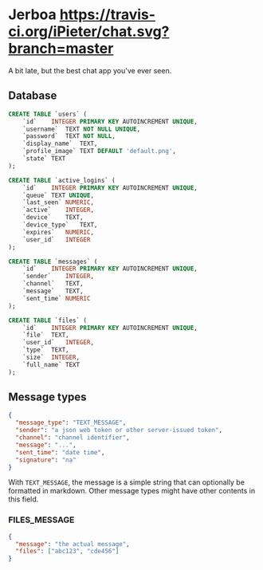 # Jerboa https://travis-ci.org/iPieter/chat.svg?branch=master

A bit late, but the best chat app you've ever seen.

## Database

```sql
CREATE TABLE `users` (
	`id`	INTEGER PRIMARY KEY AUTOINCREMENT UNIQUE,
	`username`	TEXT NOT NULL UNIQUE,
	`password`	TEXT NOT NULL,
	`display_name`	TEXT,
	`profile_image`	TEXT DEFAULT 'default.png',
	`state`	TEXT
);
```

```sql
CREATE TABLE `active_logins` (
	`id`	INTEGER PRIMARY KEY AUTOINCREMENT UNIQUE,
	`queue`	TEXT UNIQUE,
	`last_seen`	NUMERIC,
	`active`	INTEGER,
	`device`	TEXT,
	`device_type`	TEXT,
	`expires`	NUMERIC,
	`user_id`	INTEGER
);
```

```sql
CREATE TABLE `messages` (
	`id`	INTEGER PRIMARY KEY AUTOINCREMENT UNIQUE,
	`sender`	INTEGER,
	`channel`	TEXT,
	`message`	TEXT,
	`sent_time`	NUMERIC
);
```

```sql
CREATE TABLE `files` (
	`id`	INTEGER PRIMARY KEY AUTOINCREMENT UNIQUE,
	`file`	TEXT,
	`user_id`	INTEGER,
	`type`	TEXT,
	`size`	INTEGER,
	`full_name`	TEXT
);
```

## Message types

```json
{
  "message_type": "TEXT_MESSAGE",
  "sender": "a json web token or other server-issued token",
  "channel": "channel identifier",
  "message": "...",
  "sent_time": "date time",
  "signature": "na"
}
```

With `TEXT_MESSAGE`, the message is a simple string that can optionally be formatted in markdown. Other message types might have other contents in this field.

### FILES_MESSAGE

```json
{
  "message": "the actual message",
  "files": ["abc123", "cde456"]
}
```
